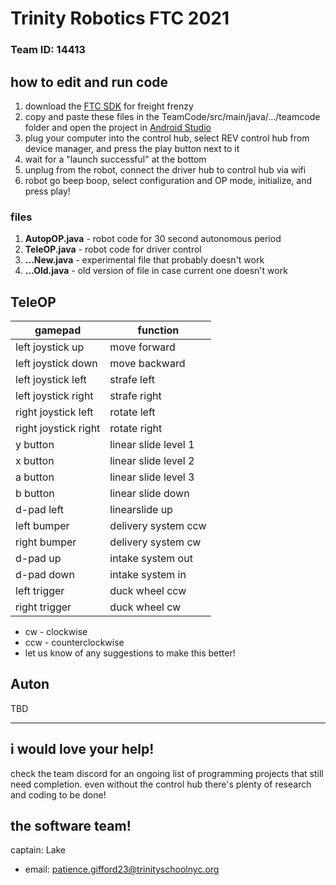 # Trinity Robotics FTC 2021

### Team ID: 14413

## how to edit and run code

1. download the [FTC SDK](https://github.com/FIRST-Tech-Challenge/FtcRobotController) for freight frenzy
2. copy and paste these files in the TeamCode/src/main/java/.../teamcode folder and open the project in [Android Studio](https://developer.android.com/studio/)
3. plug your computer into the control hub, select REV control hub from device manager, and press the play button next to it
4. wait for a "launch successful" at the bottom
5. unplug from the robot, connect the driver hub to control hub via wifi
6. robot go beep boop, select configuration and OP mode, initialize, and press play!

### files

1. **AutopOP.java** - robot code for 30 second autonomous period
2. **TeleOP.java** - robot code for driver control
3. **...New.java** - experimental file that probably doesn't work
4. **...Old.java** - old version of file in case current one doesn't work

## TeleOP

| gamepad              | function             |
| -------------------- | -------------------- |
| left joystick up     | move forward         |
| left joystick down   | move backward        |
| left joystick left   | strafe left          |
| left joystick right  | strafe right         |
| right joystick left  | rotate left          |
| right joystick right | rotate right         |
| y button             | linear slide level 1 |
| x button             | linear slide level 2 |
| a button             | linear slide level 3 |
| b button             | linear slide down    |
| d-pad left           | linearslide up       |
| left bumper          | delivery system ccw  |
| right bumper         | delivery system cw   |
| d-pad up             | intake system out    |
| d-pad down           | intake system in     |
| left trigger         | duck wheel ccw       |
| right trigger        | duck wheel cw        |

-   cw - clockwise
-   ccw - counterclockwise
-   let us know of any suggestions to make this better!

## Auton

TBD

---

## i would love your help!

check the team discord for an ongoing list of programming projects that still need completion.
even without the control hub there's plenty of research and coding to be done!

## the software team!

captain: Lake

-   email: patience.gifford23@trinityschoolnyc.org
